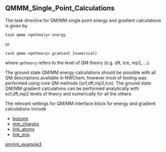 ## QMMM\_Single\_Point\_Calculations

The task directive for QM/MM
single point energy and gradient calculations is given by
```
task qmmm <qmtheory> energy
```
or
```
task qmmm <qmtheory> gradient [numerical]
```
where `qmtheory` refers to the level of QM theory (e.g. dft, tce, mp2,
...).

The ground state QM/MM energy calculations should be possible with all
QM descriptions available in NWChem, however most of testing was
performed using core QM methods (scf,dft,mp2,tce). The ground state
QM/MM gradient calculations can be performed analytically with
scf,dft,mp2 levels of theory and numerically for all the others.

The relevant settings for QM/MM interface block for energy and gradient
calculations include

  - [bqzone](qmmm_bq_zone)
  - [mm\_charges](qmmm_mm_charges)
  - [link\_atoms](qmmm_link_atoms)
  - [link\_ecp](qmmm_link_ecp).

[qmmm_example3](qmmm_example3)
